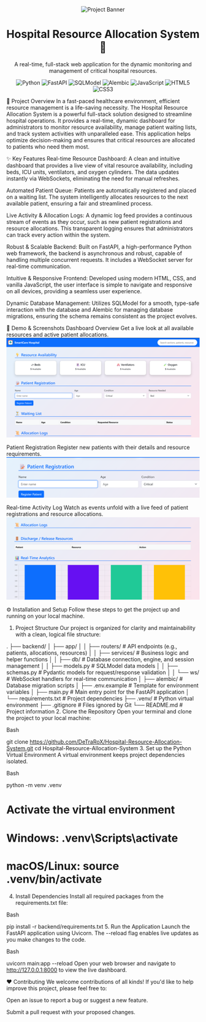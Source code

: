 <p align="center">
<img src="https://placehold.co/800x250/3498db/ffffff?text=Hospital+Resource+Allocation+System" alt="Project Banner" />
</p>

<h1 align="center">Hospital Resource Allocation System 🏥</h1>

<p align="center">
A real-time, full-stack web application for the dynamic monitoring and management of critical hospital resources.
</p>

<p align="center">
<img src="https://img.shields.io/badge/Python-3.8+-blue?style=for-the-badge&logo=python&logoColor=white" alt="Python" />
<img src="https://img.shields.io/badge/FastAPI-0.111.0-009688?style=for-the-badge&logo=fastapi&logoColor=white" alt="FastAPI" />
<img src="https://img.shields.io/badge/SQLModel-0.0.18-orange?style=for-the-badge&logo=sqlmodel&logoColor=white" alt="SQLModel" />
<img src="https://img.shields.io/badge/Alembic-1.13.1-blueviolet?style=for-the-badge&logo=alembic&logoColor=white" alt="Alembic" />
<img src="https://img.shields.io/badge/JavaScript-ES6+-F7DF1E?style=for-the-badge&logo=javascript&logoColor=white" alt="JavaScript" />
<img src="https://img.shields.io/badge/HTML5-E34F26?style=for-the-badge&logo=html5&logoColor=white" alt="HTML5" />
<img src="https://img.shields.io/badge/CSS3-1572B6?style=for-the-badge&logo=css3&logoColor=white" alt="CSS3" />
</p>

🌟 Project Overview
In a fast-paced healthcare environment, efficient resource management is a life-saving necessity. The Hospital Resource Allocation System is a powerful full-stack solution designed to streamline hospital operations. It provides a real-time, dynamic dashboard for administrators to monitor resource availability, manage patient waiting lists, and track system activities with unparalleled ease. This application helps optimize decision-making and ensures that critical resources are allocated to patients who need them most.

✨ Key Features
Real-time Resource Dashboard: A clean and intuitive dashboard that provides a live view of vital resource availability, including beds, ICU units, ventilators, and oxygen cylinders. The data updates instantly via WebSockets, eliminating the need for manual refreshes.

Automated Patient Queue: Patients are automatically registered and placed on a waiting list. The system intelligently allocates resources to the next available patient, ensuring a fair and streamlined process.

Live Activity & Allocation Logs: A dynamic log feed provides a continuous stream of events as they occur, such as new patient registrations and resource allocations. This transparent logging ensures that administrators can track every action within the system.

Robust & Scalable Backend: Built on FastAPI, a high-performance Python web framework, the backend is asynchronous and robust, capable of handling multiple concurrent requests. It includes a WebSocket server for real-time communication.

Intuitive & Responsive Frontend: Developed using modern HTML, CSS, and vanilla JavaScript, the user interface is simple to navigate and responsive on all devices, providing a seamless user experience.

Dynamic Database Management: Utilizes SQLModel for a smooth, type-safe interaction with the database and Alembic for managing database migrations, ensuring the schema remains consistent as the project evolves.

📸 Demo & Screenshots
Dashboard Overview
Get a live look at all available resources and active patient allocations.
<img src="https://raw.githubusercontent.com/DeTraRoX/Hospital-Resource-Allocation-System/main/images/dashboard.png" alt="Dashboard Screenshot" />

Patient Registration
Register new patients with their details and resource requirements.
<img src="https://raw.githubusercontent.com/DeTraRoX/Hospital-Resource-Allocation-System/main/images/registration.png" alt="Patient Registration Form" />

Real-time Activity Log
Watch as events unfold with a live feed of patient registrations and resource allocations.
<img src="https://raw.githubusercontent.com/DeTraRoX/Hospital-Resource-Allocation-System/main/images/chart%26logs.png" alt="Real-time Activity Log" />

⚙️ Installation and Setup
Follow these steps to get the project up and running on your local machine.

1. Project Structure
Our project is organized for clarity and maintainability with a clean, logical file structure:

.
├── backend/
│   ├── app/
│   │   ├── routers/       # API endpoints (e.g., patients, allocations, resources)
│   │   ├── services/      # Business logic and helper functions
│   │   ├── db/            # Database connection, engine, and session management
│   │   ├── models.py      # SQLModel data models
│   │   ├── schemas.py     # Pydantic models for request/response validation
│   │   └── ws/            # WebSocket handlers for real-time communication
│   ├── alembic/           # Database migration scripts
│   ├── .env.example       # Template for environment variables
│   ├── main.py            # Main entry point for the FastAPI application
│   └── requirements.txt   # Project dependencies
├── .venv/                 # Python virtual environment
├── .gitignore             # Files ignored by Git
└── README.md              # Project information
2. Clone the Repository
Open your terminal and clone the project to your local machine:

Bash

git clone https://github.com/DeTraRoX/Hospital-Resource-Allocation-System.git
cd Hospital-Resource-Allocation-System
3. Set up the Python Virtual Environment
A virtual environment keeps project dependencies isolated.

Bash

python -m venv .venv
# Activate the virtual environment
# Windows: .venv\Scripts\activate
# macOS/Linux: source .venv/bin/activate
4. Install Dependencies
Install all required packages from the requirements.txt file:

Bash

pip install -r backend/requirements.txt
5. Run the Application
Launch the FastAPI application using Uvicorn. The --reload flag enables live updates as you make changes to the code.

Bash

uvicorn main:app --reload
Open your web browser and navigate to http://127.0.0.1:8000 to view the live dashboard.

❤️ Contributing
We welcome contributions of all kinds! If you'd like to help improve this project, please feel free to:

Open an issue to report a bug or suggest a new feature.

Submit a pull request with your proposed changes.
